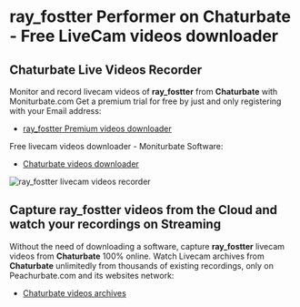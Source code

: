 # ray_fostter Performer on Chaturbate - Free LiveCam videos downloader

## Chaturbate Live Videos Recorder

Monitor and record livecam videos of **ray_fostter** from **Chaturbate** with Moniturbate.com
Get a premium trial for free by just and only registering with your Email address:
* [ray_fostter Premium videos downloader](https://moniturbate.com/request-demo-licence-key.html)

Free livecam videos downloader - Moniturbate Software:
* [Chaturbate videos downloader](https://moniturbate.com/moniturbate-download-software.html)

![ray_fostter livecam videos recorder](https://peachurnet.com/templates/moniturbate-software.png)


## Capture ray_fostter videos from the Cloud and watch your recordings on Streaming

Without the need of downloading a software, capture **ray_fostter** livecam videos from **Chaturbate** 100% online.
Watch Livecam archives from **Chaturbate** unlimitedly from thousands of existing recordings, only on Peachurbate.com and its websites network:
* [Chaturbate videos archives](https://peachurnet.com/)